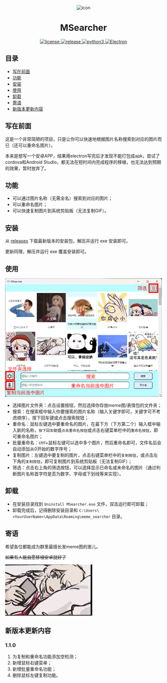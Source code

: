 <p align="center">
    <img src="./assets/icon.ico" alt="icon" width="200" height="200">
</p>

<div align="center">

# MSearcher

</div>
<p align="center">
    <a href="https://raw.githubusercontent.com/Jacken-Wu/MSearcher/master/LICENSE">
        <img src="https://img.shields.io/github/license/Jacken-Wu/MSearcher" alt="license">
    </a>
    <a href="https://github.com/Jacken-Wu/MSearcher/releases">
        <img src="https://img.shields.io/github/v/release/Jacken-Wu/MSearcher?color=blueviolet&include_prereleases" alt="release">
    </a>
    <a href="https://nodejs.org/">
        <img src="https://img.shields.io/badge/language-nodejs-blue.svg" alt="python3">
    </a>
    <a href="https://www.electronjs.org/">
        <img src="https://img.shields.io/badge/frame-electron-green.svg" alt="Electron">
    </a>
</p>

## 目录

* [写在前面](#写在前面)
* [功能](#功能)
* [安装](#安装)
* [使用](#使用)
* [卸载](#卸载)
* [寄语](#寄语)
* [新版本更新内容](#新版本更新内容)

## 写在前面

这是一个非常简陋的项目，只是让你可以快速地根据图片名称搜索到对应的图片而已（还可以重命名图片）。

本来是想写一个安卓APP，结果用electron写完后才发现不能打包成apk，尝试了cordova和Android Studio，都无法在短时间内完成程序的移植，也无法达到预期的效果，暂时放弃了。

## 功能

* 可以通过图片名称（无需全名）搜索到对应的图片；
* 可以重命名图片；
* 可以快速复制图片到系统剪贴板（无法复制GIF）。

## 安装

从 [releases](https://github.com/Jacken-Wu/MSearcher/releases) 下载最新版本的安装包，解压并运行 exe 安装即可。

更新同理，解压并运行 exe 覆盖安装即可。

## 使用

![Introduction](./img/introduction.png)

* 选择图片文件夹：点击设置按钮，然后选择你存放meme图/表情包的文件夹；
* 搜索：在搜索框中输入你要搜索的图片名称（输入关键字即可，关键字可不考虑顺序），按下回车键或点击搜索按钮；
* 重命名：鼠标左键选中要重命名的图片，在最下方（下方第二个）输入框中输入新的名称，`按下回车键`或`点击重命名按钮`或点击右键菜单栏中的`重命名按钮`，即可重命名图片；
* 批量重命名：ctrl+鼠标左键可以选中多个图片，然后重命名即可，文件名后会自动添加从0开始的数字序号；
* 复制图片：左键选中要复制的图片，点击右键菜单栏中的`复制按钮`，或点击左下角的`复制按钮`，即可复制图片到系统剪贴板（无法复制GIF）；
* 筛选：点击右上角的筛选按钮，可以选择显示已命名或未命名的图片（通过判断图片名称首字符是否为数字、字母或下划线等来实现）。

## 卸载

* 在安装目录找到 `Uninstall MSearcher.exe` 文件，双击运行即可卸载；
* 卸载完成后，记得删除安装目录和 `C:\Users\<YourUserName>\AppData\Roaming\meme_searcher` 目录。

## 寄语

希望各位都能成为群里最擅长发meme图的崽儿。

~~如果有人能自愿移植安卓就好了~~

![meme](./img/meme.jpg)

## 新版本更新内容

### 1.1.0

1. 为复制和重命名功能添加空检测；
2. 新增鼠标右键菜单；
3. 新增批量重命名功能；
4. 删除鼠标左键复制功能。
